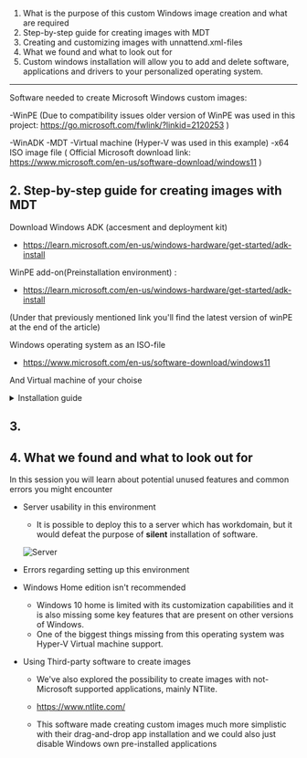 1. What is the purpose of this custom Windows image creation and what are required
2. Step-by-step guide for creating images with MDT
3. Creating and customizing images with unnattend.xml-files
4. What we found and what to look out for
5. Custom windows installation will allow you to add and delete software, applications and drivers to your personalized operating system.

---

Software needed to create Microsoft Windows custom images:

-WinPE (Due to compatibility issues older version of WinPE was used in this project: https://go.microsoft.com/fwlink/?linkid=2120253 )

-WinADK
-MDT
-Virtual machine (Hyper-V was used in this example)
-x64 ISO image file ( Official Microsoft download link: https://www.microsoft.com/en-us/software-download/windows11 )

## 2. Step-by-step guide for creating images with MDT

Download Windows ADK (accesment and deployment kit)

- https://learn.microsoft.com/en-us/windows-hardware/get-started/adk-install

WinPE add-on(Preinstallation environment) :

- https://learn.microsoft.com/en-us/windows-hardware/get-started/adk-install

(Under that previously mentioned link you'll find the latest version of winPE at the end of the article)

Windows operating system as an ISO-file

- https://www.microsoft.com/en-us/software-download/windows11

And Virtual machine of your choise

<details>
<summary> Installation guide </summary>

Open Deployment Workbench

![MDT-WorkBench](https://github.com/Company-Project-3/project/assets/70267456/efb00053-3b97-4859-9752-95b075fe2a2c)

Create Deployment Share

![CreateDeploymentShare](https://github.com/Company-Project-3/project/assets/70267456/af1743ed-e8ac-4948-8b85-159355054a73)

For completely automated process we recommend you uncheck every box here

![DeploymentOptions](https://github.com/Company-Project-3/project/assets/70267456/9404db91-ea5e-4b24-899d-7ea710b10cea)

After creating the Deployment Share we need to mount the Windows Operating system ISO-file

![MountImage](https://github.com/Company-Project-3/project/assets/70267456/7e01ee72-985b-4296-af2a-31aa2b2a17c5)

Mounted Image should appear as a DVD-drive

![ImageAsADrive](https://github.com/Company-Project-3/project/assets/70267456/1ce39b43-a232-4987-9ed3-f9c446e5d9ae)

Let's go back to WorkBench and add this operating system to be customized

![ImportOS](https://github.com/Company-Project-3/project/assets/70267456/8cb9ebb0-5761-481a-9fff-840e0f9635e5)

Choose "Full set of source files"

![FullSetOfSF](https://github.com/Company-Project-3/project/assets/70267456/7d7c67fc-57c8-4839-9bb9-b9fb7b1e8533)

This Mounted operating system should appear under "This PC" as a DVD-drive

![ThisPC](https://github.com/Company-Project-3/project/assets/70267456/212e02a8-b31c-4cb8-b541-6632e0c4c585)

You can name this operating system whatever you want under the "Destination Directory Name", but automatically it will choose one of the available Windows operating systems randomly and name it after one of those.

On the "Summary"-view you should click "Finish" and let the "Import operating system wizard" finish the rest.

After adding your operating system your "Operating systems"-folder should have updated

![UpdatedOSFolder](https://github.com/Company-Project-3/project/assets/70267456/11f7fd74-1212-4a27-b53d-47a3d98781c8)

Next we will add a "Task sequence"

![AddTaskSequence](https://github.com/Company-Project-3/project/assets/70267456/95ab8a34-d7b5-4d52-a61f-2f62b64d30f1)

Again you can name the file whatever you want, but the Task sequence ID should be something you can remember easily

![NameTaskSequence](https://github.com/Company-Project-3/project/assets/70267456/1db519f4-e6e3-4608-80c2-815eae985214)

We will be using "Standard Client Task Sequence" as template

![TaskSequenceTemplate](https://github.com/Company-Project-3/project/assets/70267456/03faffd5-ef13-4e5b-ba8b-28b7078c76d1)

Choose whatever Windows 11-operating system you want, except "Home"

![ChooseOS](https://github.com/Company-Project-3/project/assets/70267456/6a59a830-2546-4ce7-b1ce-7591001597d9)

We do not want to add a product key.

![NoProductKey](https://github.com/Company-Project-3/project/assets/70267456/b3320d72-ced4-4dc0-8fb3-6cd974998df6)

You can choose your own credentials here for the "User" and the "Organization"

![OSSettings](https://github.com/Company-Project-3/project/assets/70267456/26656fb3-d072-4809-9737-009340ab14ec)

Do not specify Admin Password

![AdminPassword](https://github.com/Company-Project-3/project/assets/70267456/2872709b-bbe9-474b-8242-aebfe8323681)

After "Summary" click "Next" and let Task Sequence Wizard finish the job. After this You should have a new task sequence in this list

![TaskSequenceList](https://github.com/Company-Project-3/project/assets/70267456/dfe7f2f9-600e-4c72-b090-d8787dda6c4a)

We shall come back to this after adding applications to this custom image. In this example we are going to use Google Chrome installation bundle

https://support.google.com/chrome/a/answer/7650032?hl=en

After downloading the bundle, extract it from its compressed file and look for "installers"-folder. It should look like this and in this example we are going to use the "GoogleStandaloneEnterprise64.msi"-installer

![ChromeInstaller](https://github.com/Company-Project-3/project/assets/70267456/051ed9b1-e627-41a9-bfd9-7f614e15443a)

Create a new folder for it and move this installer there

![image](https://github.com/Company-Project-3/project/assets/70267456/1c6acdfa-2807-43ca-977f-5d854dee8326)

Go back to your WorkBench and add a new application

![image](https://github.com/Company-Project-3/project/assets/70267456/53a2c1a9-542f-403c-998e-359e8ba1b78d)

Choose "Application with source files"

![AppInstall1](https://github.com/Company-Project-3/project/assets/70267456/da5accf0-dde9-479d-a286-66c0ffb6f5c4)

Name the Application

![AppInstall2](https://github.com/Company-Project-3/project/assets/70267456/40980e39-55fa-440b-ad9e-9dd716c9043c)

Browse to the installer folder we previously created and give it here is a directory path

![AppInstallFolder](https://github.com/Company-Project-3/project/assets/70267456/b943b5b7-8006-4078-9b10-16d70546fdda)

Check that the application name is correct in "destination"-page.
On the "Command details"-page write the following command to install this software silently:

`msiexec /l GoogleChromeStandaloneEnterprise64.msi /qn`

![image](https://github.com/Company-Project-3/project/assets/70267456/aa171e4a-bd7c-43f7-b6a4-edd182cc1554)

Check that everything seems correct on "Summary"-page and click "Next". Let application wizard finish the job and now you should have an application in the "applications"-folder of WorkBench

![image](https://github.com/Company-Project-3/project/assets/70267456/93767ce9-2871-4147-a08b-e4d8732b966c)

In this "applications"-folder you can also check your applications properties, by right-clicking the application and adjust things like command line as well as on which platforms this app should run on.

![image](https://github.com/Company-Project-3/project/assets/70267456/361d7905-dfb4-4571-9521-168d524be7db)

Let's go back to "Task Sequences"-folder and check your task sequences properties

![TSProperties](https://github.com/Company-Project-3/project/assets/70267456/554dec0c-aefc-4098-ad7d-800e0e39fcd2)

</details>

## 3.

## 4. What we found and what to look out for

In this session you will learn about potential unused features and common errors you might encounter

- Server usability in this environment

  - It is possible to deploy this to a server which has workdomain, but it would defeat the purpose of **silent** installation of software.
 
  ![Server](https://github.com/Company-Project-3/project/assets/70267456/3ee71c43-47c9-4a54-9f06-2375a5ea74da)



- Errors regarding setting up this environment
- Windows Home edition isn't recommended
  - Windows 10 home is limited with its customization capabilities and it is also missing some key features that are present on other versions of Windows.
  - One of the biggest things missing from this operating system was Hyper-V Virtual machine support.
- Using Third-party software to create images

  - We've also explored the possibility to create images with not-Microsoft supported applications, mainly NTlite.
  - https://www.ntlite.com/

  - This software made creating custom images much more simplistic with their drag-and-drop app installation and we could also just disable Windows own pre-installed applications

